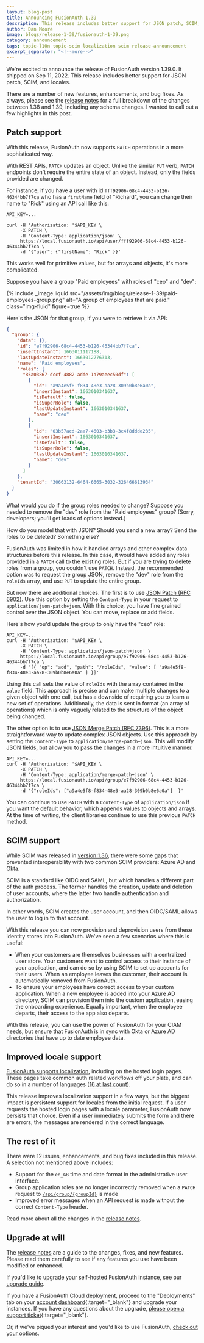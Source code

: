 ```yaml
---
layout: blog-post
title: Announcing FusionAuth 1.39
description: This release includes better support for JSON patch, SCIM, and locales, as well as bug fixes.
author: Dan Moore
image: blogs/release-1-39/fusionauth-1-39.png
category: announcement
tags: topic-l10n topic-scim localization scim release-announcement
excerpt_separator: "<!--more-->"
---
```


We're excited to announce the release of FusionAuth version 1.39.0. It shipped on Sep 11, 2022. This release includes better support for JSON patch, SCIM, and locales.

<!--more-->

There are a number of new features, enhancements, and bug fixes. As always, please see the [release notes](/docs/v1/tech/release-notes#version-1-39-0) for a full breakdown of the changes between 1.38 and 1.39, including any schema changes. I wanted to call out a few highlights in this post.

## Patch support

With this release, FusionAuth now supports `PATCH` operations in a more sophisticated way.

With REST APIs, `PATCH` updates an object. Unlike the similar `PUT` verb, `PATCH` endpoints don't require the entire state of an object. Instead, only the fields provided are changed.

For instance, if you have a user with id `fff92906-68c4-4453-b126-46344bb7f7ca` who has a `firstName` field of "Richard", you can change their name to "Rick" using an API call like this:

```
API_KEY=...

curl -H 'Authorization: '$API_KEY \
     -X PATCH \
     -H 'Content-Type: application/json' \
     https://local.fusionauth.io/api/user/fff92906-68c4-4453-b126-46344bb7f7ca \
     -d '{"user": {"firstName": "Rick" }}'
```

This works well for primitive values, but for arrays and objects, it's more complicated.

Suppose you have a group "Paid employees" with roles of "ceo" and "dev":

{% include _image.liquid src="/assets/img/blogs/release-1-39/paid-employees-group.png" alt="A group of employees that are paid." class="img-fluid" figure=true %}

Here's the JSON for that group, if you were to retrieve it via API:

```json
{
  "group": {
    "data": {},
    "id": "e7f92906-68c4-4453-b126-46344bb7f7ca",
    "insertInstant": 1663011117188,
    "lastUpdateInstant": 1663012776313,
    "name": "Paid employees",
    "roles": {
      "85a03867-dccf-4882-adde-1a79aeec50df": [
        {
          "id": "a9a4e5f8-f834-48e3-aa28-309b0b8e6a0a",
          "insertInstant": 1663010341637,
          "isDefault": false,
          "isSuperRole": false,
          "lastUpdateInstant": 1663010341637,
          "name": "ceo"
        },
        {
          "id": "03b57acd-2aa7-4603-b3b3-3c4f8ddde235",
          "insertInstant": 1663010341637,
          "isDefault": false,
          "isSuperRole": false,
          "lastUpdateInstant": 1663010341637,
          "name": "dev"
        }
      ]
    },
    "tenantId": "30663132-6464-6665-3032-326466613934"
  }
}
```

What would you do if the group roles needed to change? Suppose you needed to remove the "dev" role from the "Paid employees" group? (Sorry, developers; you'll get loads of options instead.)

How do you model that with JSON? Should you send a new array? Send the roles to be deleted? Something else? 

FusionAuth was limited in how it handled arrays and other complex data structures before this release. In this case, it would have added any roles provided in a `PATCH` call to the existing roles. But if you are trying to delete roles from a group, you couldn't use `PATCH`. Instead, the recommended option was to request the group JSON, remove the "dev" role from the `roleIds` array, and use `PUT` to update the entire group. 

But now there are additional choices. The first is to use [JSON Patch (RFC 6902)](https://www.rfc-editor.org/rfc/rfc6902). Use this option by setting the `Content-Type` in your request to `application/json-patch+json`. With this choice, you have fine grained control over the JSON object. You can move, replace or add fields.

Here's how you'd update the group to only have the "ceo" role:

```
API_KEY=...
curl -H 'Authorization: '$API_KEY \
     -X PATCH \
     -H 'Content-Type: application/json-patch+json' \
     https://local.fusionauth.io/api/group/e7f92906-68c4-4453-b126-46344bb7f7ca \
     -d '[{ "op": "add", "path": "/roleIds", "value": [ "a9a4e5f8-f834-48e3-aa28-309b0b8e6a0a" ] }]'
```

Using this call sets the value of `roleIds` with the array contained in the `value` field. This approach is precise and can make multiple changes to a given object with one call, but has a downside of requiring you to learn a new set of operations. Additionally, the data is sent in format (an array of operations) which is only vaguely related to the structure of the object being changed.

The other option is to use [JSON Merge Patch (RFC 7396)](https://www.rfc-editor.org/rfc/rfc7396). This is a more straightforward way to update complex JSON objects. Use this approach by setting the `Content-Type` to `application/merge-patch+json`. This will modify JSON fields, but allow you to pass the changes in a more intuitive manner.

```
API_KEY=...
curl -H 'Authorization: '$API_KEY \
     -X PATCH \
     -H 'Content-Type: application/merge-patch+json' \
     https://local.fusionauth.io/api/group/e7f92906-68c4-4453-b126-46344bb7f7ca \
     -d '{"roleIds": ["a9a4e5f8-f834-48e3-aa28-309b0b8e6a0a"]  }'
```

You can continue to use `PATCH` with a `Content-Type` of `application/json` if you want the default behavior, which appends values to objects and arrays. At the time of writing, the client libraries continue to use this previous `PATCH` method.

## SCIM support

While SCIM was released in [version 1.36](/blog/2022/04/15/announcing-fusionauth-1-36), there were some gaps that prevented interoperability with two common SCIM providers: Azure AD and Okta.

SCIM is a standard like OIDC and SAML, but which handles a different part of the auth process. The former handles the creation, update and deletion of user accounts, where the latter two handle authentication and authorization.

In other words, SCIM creates the user account, and then OIDC/SAML allows the user to log in to that account.

With this release you can now provision and deprovision users from these identity stores into FusionAuth. We've seen a few scenarios where this is useful:

* When your customers are themselves businesses with a centralized user store. Your customers want to control access to their instance of your application, and can do so by using SCIM to set up accounts for their users. When an employee leaves the customer, their account is automatically removed from FusionAuth.
* To ensure your employees have correct access to your custom application. When a new employee is added into your Azure AD directory, SCIM can provision them into the custom application, easing the onboarding experience. Equally important, when the employee departs, their access to the app also departs.

With this release, you can use the power of FusionAuth for your CIAM needs, but ensure that FusionAuth is in sync with Okta or Azure AD directories that have up to date employee data.

## Improved locale support

[FusionAuth supports localization](/docs/v1/tech/core-concepts/localization-and-internationalization), including on the hosted login pages. These pages take common auth related workflows off your plate, and can do so in a number of languages ([16 at last count](https://github.com/FusionAuth/fusionauth-localization/)).

This release improves localization support in a few ways, but the biggest impact is persistent support for locales from the initial request. If a user requests the hosted login pages with a locale parameter, FusionAuth now persists that choice. Even if a user immediately submits the form and there are errors, the messages are rendered in the correct language.

## The rest of it

There were 12 issues, enhancements, and bug fixes included in this release. A selection not mentioned above includes:

* Support for the `en_GB` time and date format in the administrative user interface.
* Group application roles are no longer incorrectly removed when a `PATCH` request to [`/api/group/{groupId}`](/docs/v1/tech/apis/groups#update-a-group) is made
* Improved error messages when an API request is made without the correct `Content-Type` header.

Read more about all the changes in the [release notes](/docs/v1/tech/release-notes#version-1-39-0).

## Upgrade at will

The [release notes](/docs/v1/tech/release-notes#version-1-39-0) are a guide to the changes, fixes, and new features. Please read them carefully to see if any features you use have been modified or enhanced.

If you'd like to upgrade your self-hosted FusionAuth instance, see our [upgrade guide](/docs/v1/tech/admin-guide/upgrade). 

If you have a FusionAuth Cloud deployment, proceed to the "Deployments" tab on your [account dashboard](https://account.fusionauth.io/account/deployment/){:target="_blank"} and upgrade your instances. If you have any questions about the upgrade, [please open a support ticket](https://account.fusionauth.io/account/support/){:target="_blank"}.

Or, if we've piqued your interest and you'd like to use FusionAuth, [check out your options](/pricing).
